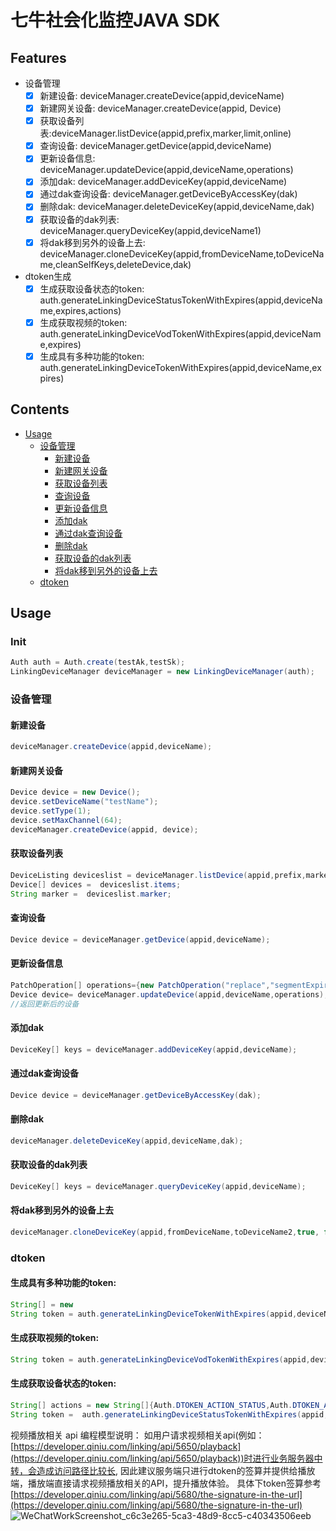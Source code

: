 # 七牛社会化监控JAVA SDK

## Features

- 设备管理
	- [x] 新建设备: deviceManager.createDevice(appid,deviceName)
	- [x] 新建网关设备: deviceManager.createDevice(appid, Device)
	- [x] 获取设备列表:deviceManager.listDevice(appid,prefix,marker,limit,online)
	- [x] 查询设备: deviceManager.getDevice(appid,deviceName)
	- [x] 更新设备信息: deviceManager.updateDevice(appid,deviceName,operations)
	- [x] 添加dak: deviceManager.addDeviceKey(appid,deviceName)
	- [x] 通过dak查询设备: deviceManager.getDeviceByAccessKey(dak)
	- [x] 删除dak: deviceManager.deleteDeviceKey(appid,deviceName,dak)
	- [x] 获取设备的dak列表: deviceManager.queryDeviceKey(appid,deviceName1)
	- [x] 将dak移到另外的设备上去: deviceManager.cloneDeviceKey(appid,fromDeviceName,toDeviceName,cleanSelfKeys,deleteDevice,dak)
- dtoken生成
	- [x] 生成获取设备状态的token: auth.generateLinkingDeviceStatusTokenWithExpires(appid,deviceName,expires,actions)
	- [x] 生成获取视频的token: auth.generateLinkingDeviceVodTokenWithExpires(appid,deviceName,expires)
	- [x] 生成具有多种功能的token: auth.generateLinkingDeviceTokenWithExpires(appid,deviceName,expires)

## Contents


- [Usage](#usage)
	- [设备管理](#设备管理)
	     - [新建设备](#新建设备)
		- [新建网关设备](#新建网关设备)
		- [获取设备列表](#获取设备列表)
		- [查询设备](#查询设备)
		- [更新设备信息](#更新设备信息)
		- [添加dak](#添加dak)
		- [通过dak查询设备](#通过dak查询设备)
		- [删除dak](#删除dak)
		- [获取设备的dak列表](#获取设备的dak列表)
		- [将dak移到另外的设备上去](#将dak移到另外的设备上去)
	- [dtoken](#dtoken)
        


## Usage

### Init

```java
Auth auth = Auth.create(testAk,testSk);
LinkingDeviceManager deviceManager = new LinkingDeviceManager(auth);
```

### 设备管理

#### 新建设备

```java
deviceManager.createDevice(appid,deviceName);
```

#### 新建网关设备

```java
Device device = new Device();
device.setDeviceName("testName");
device.setType(1);
device.setMaxChannel(64);
deviceManager.createDevice(appid, device);
```
#### 获取设备列表

```java
DeviceListing deviceslist = deviceManager.listDevice(appid,prefix,marker,limit,online)
Device[] devices =  deviceslist.items;
String marker =  deviceslist.marker;
```
#### 查询设备

```java
Device device = deviceManager.getDevice(appid,deviceName);
```
#### 更新设备信息

```java
PatchOperation[] operations={new PatchOperation("replace","segmentExpireDays",9)};
Device device= deviceManager.updateDevice(appid,deviceName,operations);
//返回更新后的设备
```
#### 添加dak

```java
DeviceKey[] keys = deviceManager.addDeviceKey(appid,deviceName);
```
#### 通过dak查询设备

```java
Device device = deviceManager.getDeviceByAccessKey(dak);
```
#### 删除dak

```java
deviceManager.deleteDeviceKey(appid,deviceName,dak);
```
#### 获取设备的dak列表

```java
DeviceKey[] keys = deviceManager.queryDeviceKey(appid,deviceName);
```
#### 将dak移到另外的设备上去

```java
deviceManager.cloneDeviceKey(appid,fromDeviceName,toDeviceName2,true, false,dak)
```


### dtoken

#### 生成具有多种功能的token:
```java
String[] = new
String token = auth.generateLinkingDeviceTokenWithExpires(appid,deviceName,expires,actions);
```


#### 生成获取视频的token: 
```java
String token = auth.generateLinkingDeviceVodTokenWithExpires(appid,deviceName,expires)
```
#### 生成获取设备状态的token:
```java
String[] actions = new String[]{Auth.DTOKEN_ACTION_STATUS,Auth.DTOKEN_ACTION_VOD,Auth.DTOKEN_ACTION_TUTK};
String token =  auth.generateLinkingDeviceStatusTokenWithExpires(appid,deviceName,expires)
```
视频播放相关 api 编程模型说明：
如用户请求视频相关api(例如：[https://developer.qiniu.com/linking/api/5650/playback](https://developer.qiniu.com/linking/api/5650/playback))时进行业务服务器中转，会造成访问路径比较长, 因此建议服务端只进行dtoken的签算并提供给播放端，播放端直接请求视频播放相关的API，提升播放体验。
具体下token签算参考 [https://developer.qiniu.com/linking/api/5680/the-signature-in-the-url](https://developer.qiniu.com/linking/api/5680/the-signature-in-the-url)
![WeChatWorkScreenshot_c6c3e265-5ca3-48d9-8cc5-c40343506eeb](https://user-images.githubusercontent.com/34932312/63987548-3d000100-cb0b-11e9-971b-7aea84e07c67.png)
